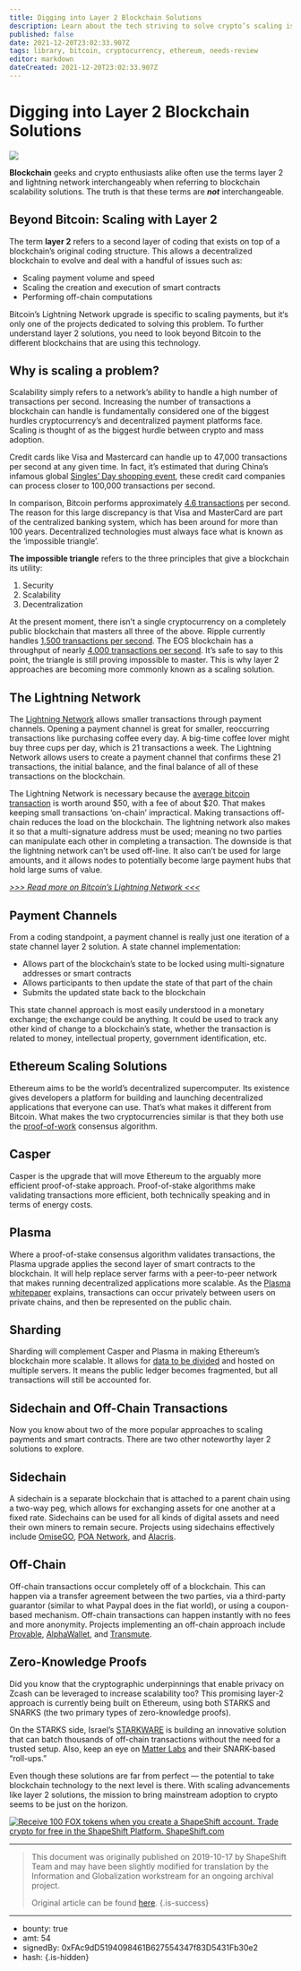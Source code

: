 ```yaml
---
title: Digging into Layer 2 Blockchain Solutions
description: Learn about the tech striving to solve crypto’s scaling issues.
published: false
date: 2021-12-20T23:02:33.907Z
tags: library, bitcoin, cryptocurrency, ethereum, needs-review
editor: markdown
dateCreated: 2021-12-20T23:02:33.907Z
---
```


# Digging into Layer 2 Blockchain Solutions

![](https://assets.website-files.com/5e9a09610b7dce71f87f7f17/5e9f294424536954b69806bd_1_L8GpHTyR1-JRyyo31JzZeQ.png)

**Blockchain** geeks and crypto enthusiasts alike often use the terms layer 2 and lightning network interchangeably when referring to blockchain scalability solutions. The truth is that these terms are ***not*** interchangeable.<br/> 

## Beyond Bitcoin: Scaling with Layer 2

The term **layer 2** refers to a second layer of coding that exists on top of a blockchain’s original coding structure. This allows a decentralized blockchain to evolve and deal with a handful of issues such as:

* Scaling payment volume and speed
* Scaling the creation and execution of smart contracts
* Performing off-chain computations

Bitcoin’s Lightning Network upgrade is specific to scaling payments, but it‘s only one of the projects dedicated to solving this problem. To further understand layer 2 solutions, you need to look beyond Bitcoin to the different blockchains that are using this technology.<br/> 

## **Why is scaling a problem?**

Scalability simply refers to a network’s ability to handle a high number of transactions per second. Increasing the number of transactions a blockchain can handle is fundamentally considered one of the biggest hurdles cryptocurrency’s and decentralized payment platforms face. Scaling is thought of as the biggest hurdle between crypto and mass adoption.

Credit cards like Visa and Mastercard can handle up to 47,000 transactions per second at any given time. In fact, it’s estimated that during China’s infamous global [Singles’ Day shopping event](https://techcrunch.com/2018/11/09/alibaba-singles-day-11-festival/), these credit card companies can process closer to 100,000 transactions per second.

In comparison, Bitcoin performs approximately [4.6 transactions](https://hackernoon.com/the-blockchain-scalability-problem-the-race-for-visa-like-transaction-speed-5cce48f9d44) per second. The reason for this large discrepancy is that Visa and MasterCard are part of the centralized banking system, which has been around for more than 100 years. Decentralized technologies must always face what is known as the ‘impossible triangle’.

**The impossible triangle** refers to the three principles that give a blockchain its utility:

1. Security
2. Scalability
3. Decentralization

At the present moment, there isn’t a single cryptocurrency on a completely public blockchain that masters all three of the above. Ripple currently handles [1,500 transactions per second](https://www.ripple.com/xrp/). The EOS blockchain has a throughput of nearly [4,000 transactions per second](https://thenextweb.com/hardfork/2018/11/01/eos-blockchain-benchmark/). It’s safe to say to this point, the triangle is still proving impossible to master. This is why layer 2 approaches are becoming more commonly known as a scaling solution.<br/> 

## **The Lightning Network**

The [Lightning Network](https://medium.com/shapeshift-stories/ride-the-lightning-ec6b8d3a086f) allows smaller transactions through payment channels. Opening a payment channel is great for smaller, reoccurring transactions like purchasing coffee every day. A big-time coffee lover might buy three cups per day, which is 21 transactions a week. The Lightning Network allows users to create a payment channel that confirms these 21 transactions, the initial balance, and the final balance of all of these transactions on the blockchain.

The Lightning Network is necessary because the [average bitcoin transaction](https://hackernoon.com/2019-blockchain-layer-2-solution-review-d00385147396#1cee) is worth around $50, with a fee of about $20. That makes keeping small transactions ‘on-chain’ impractical. Making transactions off-chain reduces the load on the blockchain. The lightning network also makes it so that a multi-signature address must be used; meaning no two parties can manipulate each other in completing a transaction. The downside is that the lightning network can’t be used off-line. It also can’t be used for large amounts, and it allows nodes to potentially become large payment hubs that hold large sums of value.

[*>>> Read more on Bitcoin’s Lightning Network <<<*](https://medium.com/shapeshift-stories/ride-the-lightning-ec6b8d3a086f)

## Payment Channels

From a coding standpoint, a payment channel is really just one iteration of a state channel layer 2 solution. A state channel implementation:

* Allows part of the blockchain’s state to be locked using multi-signature addresses or smart contracts
* Allows participants to then update the state of that part of the chain
* Submits the updated state back to the blockchain

This state channel approach is most easily understood in a monetary exchange; the exchange could be anything. It could be used to track any other kind of change to a blockchain’s state, whether the transaction is related to money, intellectual property, government identification, etc.<br/> 

## **Ethereum Scaling Solutions**

Ethereum aims to be the world’s decentralized supercomputer. Its existence gives developers a platform for building and launching decentralized applications that everyone can use. That’s what makes it different from Bitcoin. What makes the two cryptocurrencies similar is that they both use the [proof-of-work](https://medium.com/shapeshift-stories/exploring-consensus-algorithms-8403c301b2ff) consensus algorithm.

## Casper

Casper is the upgrade that will move Ethereum to the arguably more efficient proof-of-stake approach. Proof-of-stake algorithms make validating transactions more efficient, both technically speaking and in terms of energy costs.

## Plasma

Where a proof-of-stake consensus algorithm validates transactions, the Plasma upgrade applies the second layer of smart contracts to the blockchain. It will help replace server farms with a peer-to-peer network that makes running decentralized applications more scalable. As the [Plasma whitepaper](https://plasma.io/plasma-deprecated.pdf) explains, transactions can occur privately between users on private chains, and then be represented on the public chain.

## Sharding

Sharding will complement Casper and Plasma in making Ethereum’s blockchain more scalable. It allows for [data to be divided](https://www.trustnodes.com/2018/05/01/sharding-proof-concept-launches-casper-32-staking-eth-requirements-coming-says-vitalik-buterin) and hosted on multiple servers. It means the public ledger becomes fragmented, but all transactions will still be accounted for.

## Sidechain and Off-Chain Transactions

Now you know about two of the more popular approaches to scaling payments and smart contracts. There are two other noteworthy layer 2 solutions to explore.

## Sidechain

A sidechain is a separate blockchain that is attached to a parent chain using a two-way peg, which allows for exchanging assets for one another at a fixed rate. Sidechains can be used for all kinds of digital assets and need their own miners to remain secure. Projects using sidechains effectively include [OmiseGO](https://omisego.co/), [POA Network](https://poa.network/), and [Alacris](https://alacris.io/).

## **Off-Chain**

Off-chain transactions occur completely off of a blockchain. This can happen via a transfer agreement between the two parties, via a third-party guarantor (similar to what Paypal does in the fiat world), or using a coupon-based mechanism. Off-chain transactions can happen instantly with no fees and more anonymity. Projects implementing an off-chain approach include [Provable](https://provable.xyz/), [AlphaWallet](https://alphawallet.com/), and [Transmute](https://www.transmute.industries/).

## Zero-Knowledge Proofs

Did you know that the cryptographic underpinnings that enable privacy on Zcash can be leveraged to increase scalability too? This promising layer-2 approach is currently being built on Ethereum, using both STARKS and SNARKS (the two primary types of zero-knowledge proofs).

On the STARKS side, Israel’s [STARKWARE](https://starkware.co/) is building an innovative solution that can batch thousands of off-chain transactions without the need for a trusted setup. Also, keep an eye on [Matter Labs](https://matter-labs.io/) and their SNARK-based “roll-ups.”

Even though these solutions are far from perfect — the potential to take blockchain technology to the next level is there. With scaling advancements like layer 2 solutions, the mission to bring mainstream adoption to crypto seems to be just on the horizon.<br/> 

[![Receive 100 FOX tokens when you create a ShapeShift account. Trade crypto for free in the ShapeShift Platform. ShapeShift.com](https://assets.website-files.com/5e9a09610b7dce71f87f7f17/5e9a22d0cd75784f9dc05c92_5e993d8a280f8074bb9a31fc_1*IykQG89A6MmnrtHpPogeVw.png)](http://beta.shapeshift.com) 

---

> This document was originally published on 2019-10-17 by ShapeShift Team and may have been slightly modified for translation by the Information and Globalization workstream for an ongoing archival project.
>
> Original article can be found [here](https://shapeshift.com/library/digging-into-layer-2-blockchain-solutions).
{.is-success}

---

- bounty: true
- amt: 54
- signedBy: 0xFAc9dD5194098461B627554347f83D5431Fb30e2
- hash: 
{.is-hidden}